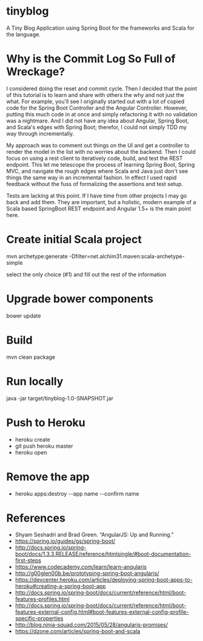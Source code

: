 # tinyblog
A Tiny Blog Application using Spring Boot for the frameworks and Scala for the language.

# Why is the Commit Log So Full of Wreckage?
I considered doing the reset and commit cycle.  Then I decided that the point of this tutorial is to learn and share with others the why and not just the what.  For example, you'll see I originally started out with a lot of copied code for the Spring Boot Controller and the Angular Controller.  However, putting this much code in at once and simply refactoring it with no validation was a nightmare.  And I did not have any idea about Angular, Spring Boot, and Scala's edges with Spring Boot; therefor, I could not simply TDD my way through incrementally.

My approach was to comment out things on the UI and get a controller to render the model in the list with no worries about the backend.  Then I could focus on using a rest client to iteratively code, build, and test the REST endpoint.  This let me telescope the process of learning Spring Boot, Spring MVC, and navigate the rough edges where Scala and Java just don't see things the same way in an incremental fashion.  In effect I used rapid feedback without the fuss of formalizing the assertions and test setup.

Tests are lacking at this point.  If I have time from other projects I may go back and add them.  They are important, but a holistic, modern example of a Scala based SpringBoot REST endpoint and Angular 1.5+ is the main point here.

# Create initial Scala project
mvn archetype:generate -Dfilter=net.alchim31.maven:scala-archetype-simple

select the only choice (#1) and fill out the rest of the information

# Upgrade bower components
bower update

# Build
mvn clean package

# Run locally
java -jar target/tinyblog-1.0-SNAPSHOT.jar

# Push to Heroku
* heroku create
* git push heroku master
* heroku open

# Remove the app
* heroku apps:destroy --app name --confirm name

# References
* Shyam Seshadri and Brad Green. “AngularJS: Up and Running.”
* https://spring.io/guides/gs/spring-boot/
* http://docs.spring.io/spring-boot/docs/1.3.3.RELEASE/reference/htmlsingle/#boot-documentation-first-steps
* https://www.codecademy.com/learn/learn-angularjs
* http://g00glen00b.be/prototyping-spring-boot-angularjs/
* https://devcenter.heroku.com/articles/deploying-spring-boot-apps-to-heroku#creating-a-spring-boot-app
* http://docs.spring.io/spring-boot/docs/current/reference/html/boot-features-profiles.html
* http://docs.spring.io/spring-boot/docs/current/reference/html/boot-features-external-config.html#boot-features-external-config-profile-specific-properties
* http://blog.ninja-squad.com/2015/05/28/angularjs-promises/
* https://dzone.com/articles/spring-boot-and-scala

